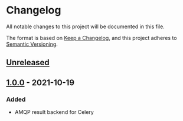 # Changelog
All notable changes to this project will be documented in this file.

The format is based on [Keep a Changelog](https://keepachangelog.com/en/1.0.0/),
and this project adheres to [Semantic Versioning](https://semver.org/spec/v2.0.0.html).

## [Unreleased]

## [1.0.0] - 2021-10-19
### Added
- AMQP result backend for Celery

[Unreleased]: https://github.com/anexia/celery-amqp-backend/compare/1.0.0...HEAD
[1.0.0]: https://github.com/anexia/celery-amqp-backend/releases/tag/1.0.0
